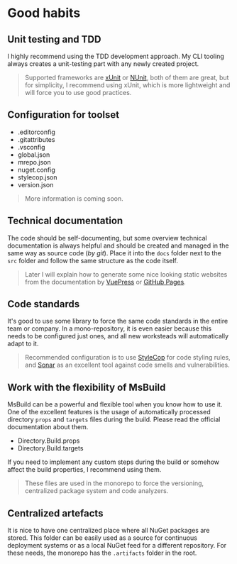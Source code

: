 # Good habits

## Unit testing and TDD

I highly recommend using the TDD development approach. My CLI tooling always creates a unit-testing part with any newly created project.

> Supported frameworks are [xUnit](https://xunit.net/) or [NUnit](https://nunit.org/), both of them are great, but for simplicity, I recommend using xUnit, which is more lightweight and will force you to use good practices.

## Configuration for toolset

- .editorconfig
- .gitattributes
- .vsconfig
- global.json
- mrepo.json
- nuget.config
- stylecop.json
- version.json

> More information is coming soon.

## Technical documentation

The code should be self-documenting, but some overview technical documentation is always helpful and should be created and managed in the same way as source code (*by git*). Place it into the `docs` folder next to the `src` folder and follow the same structure as the code itself.

> Later I will explain how to generate some nice looking static websites from the documentation by [VuePress](https://v2.vuepress.vuejs.org/) or [GitHub Pages](https://pages.github.com/).

## Code standards

It's good to use some library to force the same code standards in the entire team or company. In a mono-repository, it is even easier because this needs to be configured just ones, and all new worksteads will automatically adapt to it.

> Recommended configuration is to use [StyleCop](https://github.com/DotNetAnalyzers/StyleCopAnalyzers) for code styling rules, and [Sonar](https://rules.sonarsource.com/csharp) as an excellent tool against code smells and vulnerabilities.

## Work with the flexibility of MsBuild

MsBuild can be a powerful and flexible tool when you know how to use it. One of the excellent features is the usage of automatically processed directory `props` and `targets` files during the build. Please read the official documentation about them.

- Directory.Build.props
- Directory.Build.targets

If you need to implement any custom steps during the build or somehow affect the build properties, I recommend using them.

> These files are used in the monorepo to force the versioning, centralized package system and code analyzers.

## Centralized artefacts

It is nice to have one centralized place where all NuGet packages are stored. This folder can be easily used as a source for continuous deployment systems or as a local NuGet feed for a different repository. For these needs, the monorepo has the `.artifacts` folder in the root.
